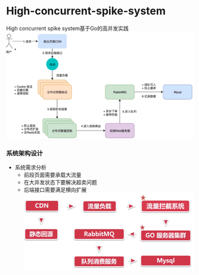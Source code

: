 # High-concurrent-spike-system
High concurrent spike system基于Go的高并发实践
![](./README/jj.png)

### 系统架构设计
- 系统需求分析
    - 前段页面需要承载大流量
    - 在大并发状态下要解决超卖问题
    - 后端接口需要满足横向扩展
![](./README/sj.png)